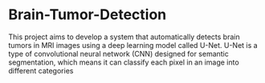 # Brain-Tumor-Detection
This project aims to develop a system that automatically detects brain tumors in MRI images using a deep learning model called U-Net. U-Net is a type of convolutional neural network (CNN) designed for semantic segmentation, which means it can classify each pixel in an image into different categories

